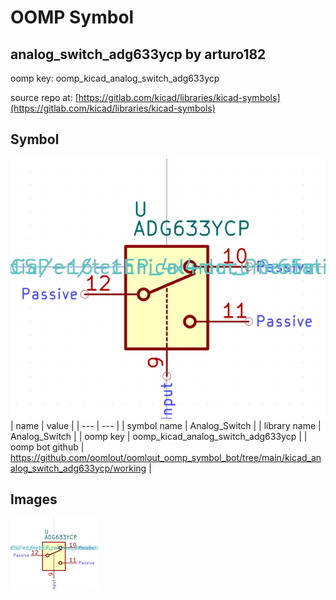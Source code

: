 # OOMP Symbol  
## analog_switch_adg633ycp  by arturo182  
  
oomp key: oomp_kicad_analog_switch_adg633ycp  
  
source repo at: [https://gitlab.com/kicad/libraries/kicad-symbols](https://gitlab.com/kicad/libraries/kicad-symbols)  
## Symbol  
  
[![working.png](working_600.png)](working.png)  
| name | value | 
| --- | --- | 
| symbol name | Analog_Switch | 
| library name | Analog_Switch | 
| oomp key | oomp_kicad_analog_switch_adg633ycp | 
| oomp bot github | https://github.com/oomlout/oomlout_oomp_symbol_bot/tree/main/kicad_analog_switch_adg633ycp/working | 
## Images  
  
[![working.png](working_140.png)](working.png)  
